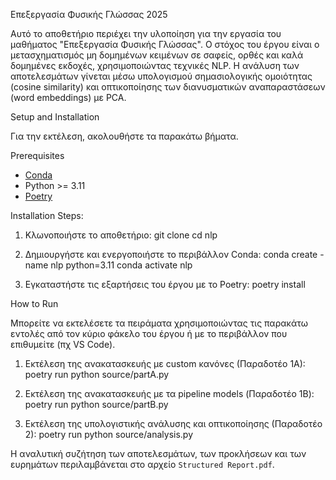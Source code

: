 Επεξεργασία Φυσικής Γλώσσας 2025

Αυτό το αποθετήριο περιέχει την υλοποίηση για την εργασία του μαθήματος "Επεξεργασία Φυσικής Γλώσσας". Ο στόχος του έργου είναι ο μετασχηματισμός μη δομημένων κειμένων σε σαφείς, ορθές και καλά δομημένες εκδοχές, χρησιμοποιώντας τεχνικές NLP. Η ανάλυση των αποτελεσμάτων γίνεται μέσω υπολογισμού σημασιολογικής ομοιότητας (cosine similarity) και οπτικοποίησης των διανυσματικών αναπαραστάσεων (word embeddings) με PCA.


Setup and Installation

Για την εκτέλεση, ακολουθήστε τα παρακάτω βήματα.

Prerequisites
* [Conda](https://www.anaconda.com/products/distribution)
* Python >= 3.11
* [Poetry](https://python-poetry.org/)

Installation Steps:

1.  Κλωνοποιήστε το αποθετήριο:
    git clone 
    cd nlp

2.  Δημιουργήστε και ενεργοποιήστε το περιβάλλον Conda:
    conda create -name nlp python=3.11
    conda activate nlp

3.  Εγκαταστήστε τις εξαρτήσεις του έργου με το Poetry:
    poetry install

How to Run

Μπορείτε να εκτελέσετε τα πειράματα χρησιμοποιώντας τις παρακάτω εντολές από τον κύριο φάκελο του έργου ή με το περιβάλλον που επιθυμείτε (πχ VS Code).

1.  Εκτέλεση της ανακατασκευής με custom κανόνες (Παραδοτέο 1Α):
    poetry run python source/partA.py

2.  Εκτέλεση της ανακατασκευής με τα pipeline models (Παραδοτέο 1Β):
    poetry run python source/partB.py

3.  Εκτέλεση της υπολογιστικής ανάλυσης και οπτικοποίησης (Παραδοτέο 2):
    poetry run python source/analysis.py

Η αναλυτική συζήτηση των αποτελεσμάτων, των προκλήσεων και των ευρημάτων περιλαμβάνεται στο αρχείο `Structured Report.pdf`.
